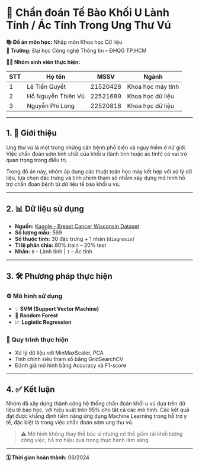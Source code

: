# 🧬 Chẩn đoán Tế Bào Khối U Lành Tính / Ác Tính Trong Ung Thư Vú

**📚 Đồ án môn học:** Nhập môn Khoa học Dữ liệu  
**🏫 Trường:** Đại học Công nghệ Thông tin – ĐHQG TP.HCM  

**👨‍💻 Nhóm sinh viên thực hiện:**

| STT | Họ tên               | MSSV      | Ngành                     |
|-----|----------------------|-----------|---------------------------|
| 1   | Lê Tiến Quyết        | 21520428  | Khoa học máy tính         |
| 2   | Hồ Nguyễn Thiên Vũ   | 22521689  | Khoa học dữ liệu          |
| 3   | Nguyễn Phi Long      | 22520818  | Khoa học dữ liệu          |

---

## 1. 🧾 Giới thiệu

Ung thư vú là một trong những căn bệnh phổ biến và nguy hiểm ở nữ giới. Việc chẩn đoán sớm tính chất của khối u (lành tính hoặc ác tính) có vai trò quan trọng trong điều trị.

Trong đồ án này, nhóm áp dụng các thuật toán học máy kết hợp với xử lý dữ liệu, lựa chọn đặc trưng và tinh chỉnh tham số nhằm xây dựng mô hình hỗ trợ chẩn đoán bệnh từ dữ liệu tế bào khối u vú.

---

## 2. 📊 Dữ liệu sử dụng

- **Nguồn:** [Kaggle - Breast Cancer Wisconsin Dataset](https://www.kaggle.com/datasets/uciml/breast-cancer-wisconsin-data)  
- **Số lượng mẫu:** 569  
- **Số thuộc tính:** 30 đặc trưng + 1 nhãn (`diagnosis`)  
- **Tỉ lệ phân chia:** 80% train – 20% test  
- **Nhãn:** `0` – Lành tính | `1` – Ác tính

---

## 3. 🛠️ Phương pháp thực hiện

### ⚙️ Mô hình sử dụng
- 💡 **SVM (Support Vector Machine)**
- 🌲 **Random Forest**
- 📈 **Logistic Regression**

### 🔁 Quy trình thực hiện
- Xử lý dữ liệu với MinMaxScaler, PCA
- Tinh chỉnh siêu tham số bằng GridSearchCV
- Đánh giá mô hình bằng Accuracy và F1-score

---

## 4. ✅ Kết luận

Nhóm đã xây dựng thành công hệ thống chẩn đoán khối u vú dựa trên dữ liệu tế bào học, với hiệu suất trên 95% cho tất cả các mô hình. Các kết quả đạt được khẳng định tiềm năng ứng dụng Machine Learning trong hỗ trợ y tế, đặc biệt là trong việc chẩn đoán sớm ung thư vú.

> ⚠️ Mô hình không thay thế bác sĩ nhưng có thể giảm tải khối lượng công việc, hỗ trợ hiệu quả trong thực hành lâm sàng.

---
  
**🗓️ Thời gian hoàn thành:** 06/2024

